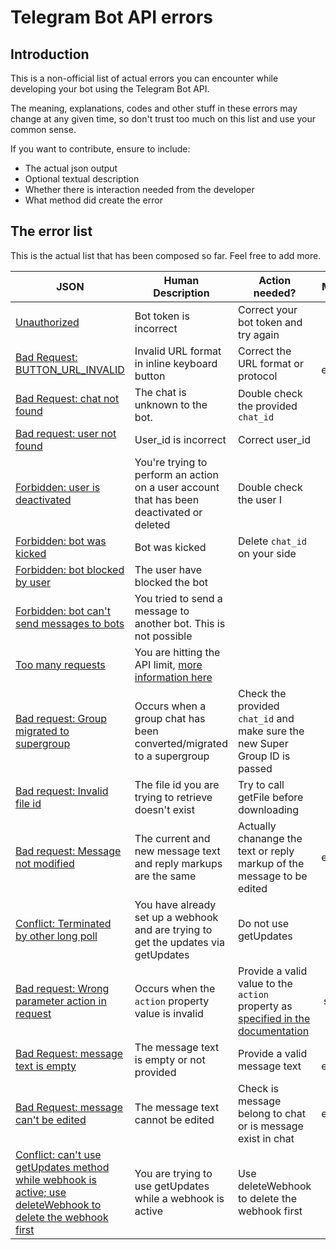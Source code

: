 # Telegram Bot API errors

## Introduction
This is a non-official list of actual errors you can encounter while developing your bot using the Telegram Bot API.

The meaning, explanations, codes and other stuff in these errors may change at any given time, so don't trust too much on this list and use your common sense.

If you want to contribute, ensure to include: 
- The actual json output
- Optional textual description
- Whether there is interaction needed from the developer
- What method did create the error

## The error list

This is the actual list that has been composed so far. Feel free to add more.

| JSON         | Human Description| Action needed?    | Methods raising |
|--------------|------------------|-------------------|:---------------:|
|[Unauthorized](json/unauthorized.json)|Bot token is incorrect|Correct your bot token and try again|any|
|[Bad Request: BUTTON_URL_INVALID](json/bad-request-button-url-invalid.json)|Invalid URL format in inline keyboard button|Correct the URL format or protocol|sendMessage, editMessageText|
|[Bad Request: chat not found](json/bad-request-chat-not-found.json )|The chat is unknown to the bot.| Double check the provided `chat_id`|any|
|[Bad request: user not found](json/bad-request-user-not-found.json)|User_id is incorrect|Correct user_id|any|
|[Forbidden: user is deactivated](json/forbidden-user-is-deactivated.json)|You're trying to perform an action on a user account that has been deactivated or deleted| Double check the user I|sendMessage|
|[Forbidden: bot was kicked](json/forbidden-bot-was-kicked.json)|Bot was kicked|Delete `chat_id` on your side|sendMessage|
|[Forbidden: bot blocked by user](json/forbidden-bot-blocked-by-user.json)| The user have blocked the bot ||any|
|[Forbidden: bot can't send messages to bots](json/forbidden-bot-cant-send-messages-to-bots.json)|You tried to send a message to another bot. This is not possible||sendMessage|
|[Too many requests](json/too-many-requests.json)|You are hitting the API limit, [more information here](https://core.telegram.org/bots/faq#my-bot-is-hitting-limits-how-do-i-avoid-this)||sendMessage|
|[Bad request: Group migrated to supergroup](json/bad-request-group-chat-migrated.json)| Occurs when a group chat has been converted/migrated to a supergroup| Check the provided `chat_id` and make sure the new Super Group ID is passed |sendMessage|
|[Bad request: Invalid file id](json/bad-request-invalid-file-id.json)| The file id you are trying to retrieve doesn't exist|Try to call getFile before downloading|getFile|
|[Bad request: Message not modified](json/bad-request-message-not-modified.json)|The current and new message text and reply markups are the same| Actually chanange the text or reply markup of the message to be edited|editMessageText|
|[Conflict: Terminated by other long poll](json/conflicted-terminated-by-other-long-poll.json)|You have already set up a webhook and are trying to get the updates via getUpdates|Do not use getUpdates|getUpdates|
|[Bad request: Wrong parameter action in request](json/bad-request-wrong-parameter-action-in-request.json)| Occurs when the `action` property value is invalid | Provide a valid value to the `action` property as [specified in the documentation](https://core.telegram.org/bots/api#sendchataction) |sendChatAction|
| [Bad Request: message text is empty](json/bad-request-message-text-is-empty.json) | The message text is empty or not provided | Provide a valid message text | sendMessage, editMessageText |
| [Bad Request: message can't be edited](json/bad-request-message-cant-be-edited.json) | The message text cannot be edited | Check is message belong to chat or is message exist in chat | editMessageText |
| [Conflict: can't use getUpdates method while webhook is active; use deleteWebhook to delete the webhook first](json/webhook-is-active.json) | You are trying to use getUpdates while a webhook is active | Use deleteWebhook to delete the webhook first | getUpdates |   
